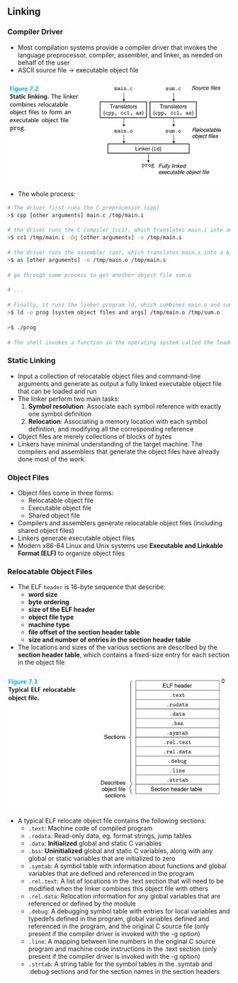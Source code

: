 ## Linking

### Compiler Driver

- Most compilation systems provide a compiler driver that invokes the language preprocessor, compiler, assembler, and linker, as needed on behalf of the user
- ASCII source file -> executable object file

![](./static_linking.png)

- The whole process:

```bash
# The driver first runs the C preprocessor (cpp)
>$ cpp [other arguments] main.c /tmp/main.i

# the driver runs the C compiler (cc1), which translates main.i into an ASCII assembly-language file main.s
>$ cc1 /tmp/main.i -Og [other arguments] -o /tmp/main.s

# the driver runs the assembler (as), which translates main.s into a binary relocatable object file main.o
>$ as [other arguments] -o /tmp/main.o /tmp/main.s

# go through same process to get another object file sum.o

# ...

# Finally, it runs the linker program ld, which combines main.o and sum.o, along with the necessary system object files, to create the binary executable object file prog
>$ ld -o prog [system object files and args] /tmp/main.o /tmp/sum.o

>$ ./prog

# The shell invokes a function in the operating system called the loader, which copies the code and data in the executable file prog into memory, and then transfers control to the beginning of the program
```

### Static Linking

- Input a collection of relocatable object files and command-line arguments and generate as output a fully linked executable object file that can be loaded and run
- The linker perform two main tasks:
  1. **Symbol resolution**: Associate each symbol reference with exactly one symbol definition
  2. **Relocation**: Associating a memory location with each symbol defintion, and modifying all the corresponding reference
- Object files are merely collections of blocks of bytes
- Linkers have minimal understanding of the target machine. The compilers and assemblers that generate the object files have already done most of the work.

### Object Files

- Object files come in three forms:
  - Relocatable object file
  - Executable object file
  - Shared object file
- Compilers and assemblers generate relocatable object files (including shared object files)
- Linkers generate executable object files
- Modern x86-64 Linux and Unix systems use **Executable and Linkable Format (ELF)** to organize object files

### Relocatable Object Files

- The ELF `header` is 16-byte sequence that describe:
  - **word size**
  - **byte ordering**
  - **size of the ELF header**
  - **object file type**
  - **machine type**
  - **file offset of the section header table**
  - **size and number of entries in the section header table**
- The locations and sizes of the various sections are described by the **section header table**, which contains a fixed-size entry for each section in the object file

![](./typical_elf_relocatable_object_file.png)

- A typical ELF relocate object file contains the following sections:
  - `.text`: Machine code of compiled program
  - `.rodata`: Read-only data, eg. format strings, jump tables
  - `.data`: **Initialized** global and static C variables
  - `.bss`: **Uninitialized** global and static C variables, along with any global or static variables that are initialized to zero
  - `.symtab`: A symbol table with information about functions and global variables that are defined and referenced in the program
  - `.rel.text`: A list of locations in the .text section that will need to be modified when the linker combines this object file with others
  - `.rel.data`: Relocation information for any global variables that are referenced or defined by the module
  - `.debug`: A debugging symbol table with entries for local variables and typedefs defined in the program, global variables defined and referenced in the program, and the original C source file (only present if the compiler driver is invoked with the -g option)
  - `.line`: A mapping between line numbers in the original C source program and machine code instructions in the .text section (only present if the compiler driver is invoked with the -g option)
  - `.strtab`: A string table for the symbol tables in the .symtab and .debug sections and for the section names in the section headers